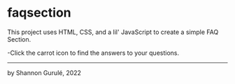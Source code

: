 # faqsection

This project uses HTML, CSS, and a lil' JavaScript to create a simple FAQ Section. 

-Click the carrot icon to find the answers to your questions. 

---
by Shannon Gurulé, 2022
